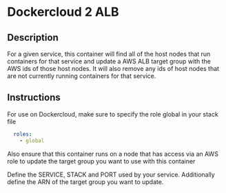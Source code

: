 # Dockercloud 2 ALB

## Description
  For a given service, this container will find all of the host nodes that run containers for that service and update a AWS ALB target group with the AWS ids of those host nodes.  It will also remove any ids of host nodes that are not currently running containers for that service.

## Instructions
  For use on Dockercloud, make sure to specify the role global in your stack file
```yaml
  roles:
    - global
```

  Also ensure that this container runs on a node that has access via an AWS role to update the target group you want to use with this container

  Define the SERVICE, STACK and PORT used by your service.  Additionally define the ARN of the target group you want to update.